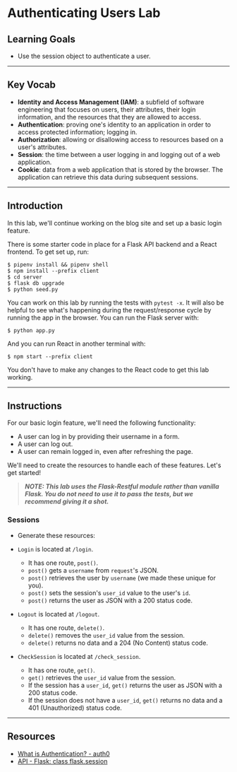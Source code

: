 # Authenticating Users Lab

## Learning Goals

- Use the session object to authenticate a user.

***

## Key Vocab

- **Identity and Access Management (IAM)**: a subfield of software engineering that
  focuses on users, their attributes, their login information, and the resources
  that they are allowed to access.
- **Authentication**: proving one's identity to an application in order to
  access protected information; logging in.
- **Authorization**: allowing or disallowing access to resources based on a
  user's attributes.
- **Session**: the time between a user logging in and logging out of a web
  application.
- **Cookie**: data from a web application that is stored by the browser. The
  application can retrieve this data during subsequent sessions.

***

## Introduction

In this lab, we'll continue working on the blog site and set up a basic login
feature.

There is some starter code in place for a Flask API backend and a React
frontend. To get set up, run:

```console
$ pipenv install && pipenv shell
$ npm install --prefix client
$ cd server
$ flask db upgrade
$ python seed.py
```

You can work on this lab by running the tests with `pytest -x`. It will also be
helpful to see what's happening during the request/response cycle by running the
app in the browser. You can run the Flask server with:

```console
$ python app.py
```

And you can run React in another terminal with:

```console
$ npm start --prefix client
```

You don't have to make any changes to the React code to get this lab working.

***

## Instructions

For our basic login feature, we'll need the following functionality:

- A user can log in by providing their username in a form.
- A user can log out.
- A user can remain logged in, even after refreshing the page.

We'll need to create the resources to handle each of these features. Let's get
started!

> ***NOTE: This lab uses the Flask-Restful module rather than vanilla Flask.
> You do not need to use it to pass the tests, but we recommend giving it a
> shot.***

### Sessions

- Generate these resources:

- `Login` is located at `/login`.
    - It has one route, `post()`.
    - `post()` gets a `username` from `request`'s JSON.
    - `post()` retrieves the user by `username` (we made these unique for you).
    - `post()` sets the session's `user_id` value to the user's `id`.
    - `post()` returns the user as JSON with a 200 status code.

- `Logout` is located at `/logout`.
    - It has one route, `delete()`.
    - `delete()` removes the `user_id` value from the session.
    - `delete()` returns no data and a 204 (No Content) status code.

- `CheckSession` is located at `/check_session`.
    - It has one route, `get()`.
    - `get()` retrieves the `user_id` value from the session.
    - If the session has a `user_id`, `get()` returns the user as JSON with
    a 200 status code.
    - If the session does not have a `user_id`, `get()` returns no data
    and a 401 (Unauthorized) status code.

***

## Resources

- [What is Authentication? - auth0](https://auth0.com/intro-to-iam/what-is-authentication)
- [API - Flask: class flask.session](https://flask.palletsprojects.com/en/2.2.x/api/#flask.session)
